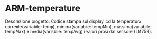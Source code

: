 # ARM-temperature
Descrezione progetto:
Codice stampa sul display lcd la temperatura corrente(variabile: temp), minima(variabile: tempMin), massima(variabile: tempMax) e media(variabile: tempAvg) i valori prosi dal sensore (LM75B).
